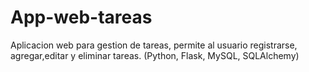 # App-web-tareas
Aplicacion web para gestion de tareas, permite al usuario registrarse, agregar,editar y eliminar tareas.
(Python, Flask, MySQL, SQLAlchemy)

